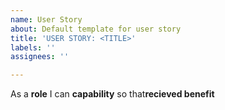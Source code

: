 ```yaml
---
name: User Story
about: Default template for user story
title: 'USER STORY: <TITLE>'
labels: ''
assignees: ''

---
```


As a **role** I can **capability** so that**recieved benefit**

